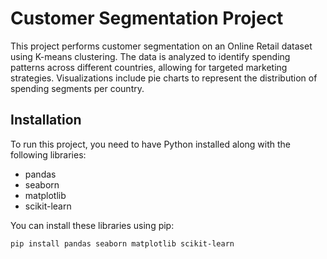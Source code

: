 # Customer Segmentation Project

This project performs customer segmentation on an Online Retail dataset using K-means clustering. The data is analyzed to identify spending patterns across different countries, allowing for targeted marketing strategies. Visualizations include pie charts to represent the distribution of spending segments per country.

## Installation

To run this project, you need to have Python installed along with the following libraries:

- pandas
- seaborn
- matplotlib
- scikit-learn

You can install these libraries using pip:

```sh
pip install pandas seaborn matplotlib scikit-learn
